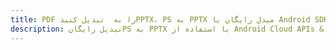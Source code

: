 ---title: PDF را به  تبدیل کنیدPPTX، PS به PPTX مبدل رایگان یا Android SDKdescription: تبدیل رایگانPS به PPTX با استفاده از Android Cloud APIs & SDK همچنین اسناد PDF را در Cloud ایجاد، ویرایش و رندر کنید.---